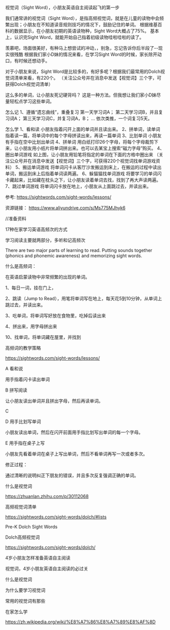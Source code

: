视觉词（Sight Word），小朋友英语自主阅读起飞的第一步

我们通常讲的视觉词（Sight Word），是指高频视觉词，就是在儿童的读物中会频繁出现；小朋友在不知道读音规则技巧的情况下，鼓励记住的单词。
根据维基百科的数据显示，在小朋友初期的英语读物种，Sight Word大概占了75%。
基本上，认识完Sight Word，就能开始自己指着初级读物哇啦哇啦的读了。

羡慕吧，场面很美好，有种马上想尝试的冲动，，别急，忘记告诉你后半段了--现实很残酷
根据我们家小D妹的情况来看，在学习Sight Word的时候，家长除开动口，有时候还想动手。

对于小朋友来说，Sight Word是比较多的，有好多呢？根据我们最常用的Dolch视觉词清单来看，有220个。
（关注公众号并在消息中发送【视觉词】三个字，可获得Dolch视觉词清单）

这么多的单词，让小朋友死记硬背吗？ 这是一种方法。但我想让我们家小D妹尽量轻松点学习这些单词。

怎么记
1、遵循“遗忘曲线”，重叠复习
第一天学习词A；
第二天学习词B，并且复习词A；
第三天学习词C，并复习词A，B；
...
依次类推，一个词复习5天。

怎么学
1、看和读
小朋友指着闪开上面的单词并且读出来。
2、拼单词，读单词
指着读一篇，将单词中的每个字母拼读出来，再读一篇单词
3、比划单词
小朋友有手指在空中比划出单词
4、拼单词
用白纸打印26个字母，将每个字母裁剪下来，让小朋友用小纸片将单词拼出来。也可以去某宝上搜索“磁力字母”购买。
4、圈出单词游戏
如上图，让小朋友用铅笔将指定的单词在下面的方格中圈出来
（关注公众号并在消息中发送【视觉词】三个字，可获得220个视觉词找单词游戏资料）
5、搬运单词游戏
将单词闪卡从客厅沙发搬运到床上，在搬运的过程中读出单词，搬运到床上后指着单词读两遍。
6、躲猫猫找单词游戏
将要学习的单词闪卡藏起来，比如藏在枕头之下，让小朋友读着单词去找，找到了再大声读两遍。
7、跳过单词游戏
将单词闪卡放在地上，小朋友从上面跳过去，并读出来。




参考:
https://sightwords.com/sight-words/lessons/


资源链接：
https://www.aliyundrive.com/s/Ms775MJhyk6

//准备资料

17种在家学习英语高频次的方式

学习阅读主要就两部分，多听和记高频次

There are two major parts of learning to read.  Putting sounds together (phonics and phonemic awareness) and memorizing sight words.

什么是高频词：

在英语启蒙读物中非常频繁的出现的单词。

1、每日一词，挂在门上，

2、跳读（Jump to Read），用笔将单词写在地上，每天花5到10分钟，从单词上跳过去，并读出来。

3、吃单词，将单词写好放在食物里，吃掉后读出来

4、拼出来，用字母拼出来

10、找单词，将单词藏在屋里，并找到





高频词的教学策略

https://sightwords.com/sight-words/lessons/

A 看和说

用手指着闪卡读出单词

B 拼写阅读

让小朋友读出单词并且拼出字母，然后再读单词。

C 

D 用手比划写单词

小朋友读出单词，然后在闪开前面用手指比划写出单词的每一个字母。

E 用手指在桌子上写

小朋友先看着单词在桌子上写出单词，然后不看单词再写一次或者多次。

修正过程：

通过清晰的说明纠正下朋友的错误，并且多次反复强调正确的单词。





什么是视觉词

https://zhuanlan.zhihu.com/p/30112068





高频视觉词清单

https://sightwords.com/sight-words/dolch/#lists



Pre-K Dolch Sight Words



Dolch高频视觉词

https://sightwords.com/sight-words/dolch/





4岁小朋友怎样准备英语自主阅读



视觉词，4岁小朋友英语自主阅读的必过关

什么是视觉词

为什么要学习视觉词

常用的视觉词有那些

在家怎么学





https://zh.wikipedia.org/wiki/%E8%A7%86%E8%A7%89%E8%AF%8D










































